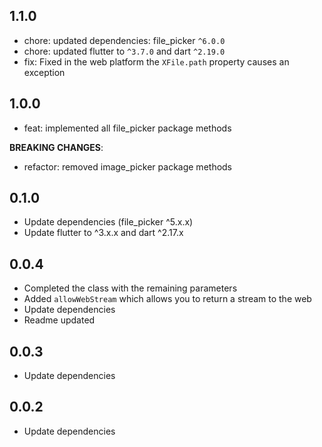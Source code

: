 ## 1.1.0
- chore: updated dependencies: file_picker `^6.0.0`
- chore: updated flutter to `^3.7.0` and dart `^2.19.0`
- fix: Fixed in the web platform the `XFile.path` property causes an exception 

## 1.0.0
- feat: implemented all file_picker package methods

**BREAKING CHANGES**:
- refactor: removed image_picker package methods

## 0.1.0
- Update dependencies (file_picker ^5.x.x)
- Update flutter to ^3.x.x and dart ^2.17.x

## 0.0.4
- Completed the class with the remaining parameters
- Added `allowWebStream` which allows you to return a stream to the web
- Update dependencies
- Readme updated

## 0.0.3
- Update dependencies

## 0.0.2
- Update dependencies